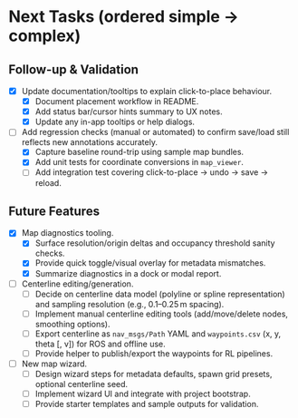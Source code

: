 # Next Tasks (ordered simple → complex)

## Follow-up & Validation
- [x] Update documentation/tooltips to explain click-to-place behaviour.
  - [x] Document placement workflow in README.
  - [x] Add status bar/cursor hints summary to UX notes.
  - [x] Update any in-app tooltips or help dialogs.
- [ ] Add regression checks (manual or automated) to confirm save/load still reflects new annotations accurately.
  - [x] Capture baseline round-trip using sample map bundles.
  - [x] Add unit tests for coordinate conversions in `map_viewer`.
  - [ ] Add integration test covering click-to-place → undo → save → reload.

## Future Features
- [x] Map diagnostics tooling.
  - [x] Surface resolution/origin deltas and occupancy threshold sanity checks.
  - [x] Provide quick toggle/visual overlay for metadata mismatches.
  - [x] Summarize diagnostics in a dock or modal report.
- [ ] Centerline editing/generation.
  - [ ] Decide on centerline data model (polyline or spline representation) and sampling resolution (e.g., 0.1–0.25 m spacing).
  - [ ] Implement manual centerline editing tools (add/move/delete nodes, smoothing options).
  - [ ] Export centerline as `nav_msgs/Path` YAML and `waypoints.csv` (x, y, theta [, v]) for ROS and offline use.
  - [ ] Provide helper to publish/export the waypoints for RL pipelines.
- [ ] New map wizard.
  - [ ] Design wizard steps for metadata defaults, spawn grid presets, optional centerline seed.
  - [ ] Implement wizard UI and integrate with project bootstrap.
  - [ ] Provide starter templates and sample outputs for validation.
